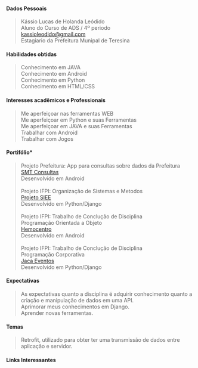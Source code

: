 
####  Dados Pessoais
> Kássio Lucas de Holanda Leódido <br/>
> Aluno do Curso de ADS / 4º periodo <br/>
> kassioleodido@gmail.com <br/>
> Estagiario da Prefeitura Munipal de Teresina <br/>

#### Habilidades obtidas
> Conhecimento em JAVA <br/>
> Conhecimento em Android <br/>
> Conhecimento em Python <br/>
> Conhecimento em HTML/CSS <br/>

#### Interesses acadêmicos e Professionais
> Me aperfeiçoar nas ferramentas WEB <br/>
> Me aperfeiçoar em Python e suas Ferramentas <br/>
> Me aperfeiçoar em JAVA e suas Ferramentas <br/>
> Trabalhar com Android <br/>
> Trabalhar com Jogos <br/>

#### Portifólio*
> Projeto Prefeitura: App para consultas sobre dados da Prefeitura<br/>
> [SMT Consultas](https://github.com/KassioHolanda/Projetos-Prefeitura/tree/master/SMT-Consultas) <br/>
> Desenvolvido em Android<br/>
> <br/>
> Projeto IFPI: Organização de Sistemas e Metodos<br/>
> [Projeto SIEE](https://github.com/fabiomsrs/SIEE) <br/>
> Desenvolvido em Python/Django <br/>
> <br/>
> Projeto IFPI: Trabalho de Conclução de Disciplina<br/>Programação Orientada a Objeto<br/>
> [Hemocentro](https://github.com/KassioHolanda/Tecnologo_Em_ADS_IFPI/tree/master/Periodo%202016.2/Atividades_POO/App%20Android/Hemocentros)<br/>
> Desenvolvido em Android<br/>
> <br/>
> Projeto IFPI: Trabalho de Conclução de Disciplina<br/>Programação Corporativa<br/>
> [Jaca Eventos](https://github.com/leonfers/JacaEventos)<br/>
> Desenvolvido em Python/Django<br/>

#### Expectativas
> As expectativas quanto a disciplina é adquirir conhecimento quanto a criação e manipulação de dados em uma API.<br/>
> Aprimorar meus conhecimentos em Django.<br/>
> Aprender novas ferramentas.

#### Temas 
> Retrofit, utilizado para obter ter uma transmissão de dados entre aplicação e servidor.<br/>

#### Links Interessantes
> 
